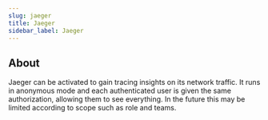 ```yaml
---
slug: jaeger
title: Jaeger
sidebar_label: Jaeger
---
```


## About

Jaeger can be activated to gain tracing insights on its network traffic. It runs in anonymous mode and each authenticated user is given the same authorization, allowing them to see everything. In the future this may be limited according to scope such as role and teams.